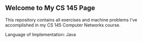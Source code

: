 ## Welcome to My CS 145 Page

This repository contains all exercises and machine problems I've accomplished in my CS 145 Computer Networks course.

 Language of Implementation: Java
